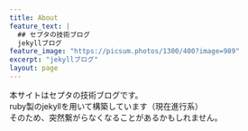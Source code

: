 ```yaml
---
title: About
feature_text: |
  ## セプタの技術ブログ
  jekyllブログ
feature_image: "https://picsum.photos/1300/400?image=989"
excerpt: "jekyllブログ"
layout: page
---
```


本サイトはセプタの技術ブログです。  
ruby製のjekyllを用いて構築しています（現在進行系）  
そのため、突然繋がらなくなることがあるかもしれません。

